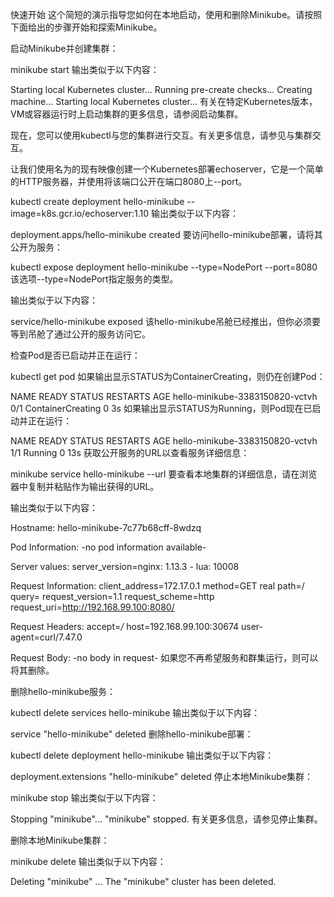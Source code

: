 快速开始
这个简短的演示指导您如何在本地启动，使用和删除Minikube。请按照下面给出的步骤开始和探索Minikube。

启动Minikube并创建集群：

minikube start
输出类似于以下内容：

Starting local Kubernetes cluster...
Running pre-create checks...
Creating machine...
Starting local Kubernetes cluster...
有关在特定Kubernetes版本，VM或容器运行时上启动集群的更多信息，请参阅启动集群。

现在，您可以使用kubectl与您的集群进行交互。有关更多信息，请参见与集群交互。

让我们使用名为的现有映像创建一个Kubernetes部署echoserver，它是一个简单的HTTP服务器，并使用将该端口公开在端口8080上--port。

kubectl create deployment hello-minikube --image=k8s.gcr.io/echoserver:1.10
输出类似于以下内容：

deployment.apps/hello-minikube created
要访问hello-minikube部署，请将其公开为服务：

kubectl expose deployment hello-minikube --type=NodePort --port=8080
该选项--type=NodePort指定服务的类型。

输出类似于以下内容：

service/hello-minikube exposed
该hello-minikube吊舱已经推出，但你必须要等到吊舱了通过公开的服务访问它。

检查Pod是否已启动并正在运行：

kubectl get pod
如果输出显示STATUS为ContainerCreating，则仍在创建Pod：

NAME                              READY     STATUS              RESTARTS   AGE
hello-minikube-3383150820-vctvh   0/1       ContainerCreating   0          3s
如果输出显示STATUS为Running，则Pod现在已启动并正在运行：

NAME                              READY     STATUS    RESTARTS   AGE
hello-minikube-3383150820-vctvh   1/1       Running   0          13s
获取公开服务的URL以查看服务详细信息：

minikube service hello-minikube --url
要查看本地集群的详细信息，请在浏览器中复制并粘贴作为输出获得的URL。

输出类似于以下内容：

Hostname: hello-minikube-7c77b68cff-8wdzq

Pod Information:
    -no pod information available-

Server values:
    server_version=nginx: 1.13.3 - lua: 10008

Request Information:
    client_address=172.17.0.1
    method=GET
    real path=/
    query=
    request_version=1.1
    request_scheme=http
    request_uri=http://192.168.99.100:8080/

Request Headers:
    accept=*/*
    host=192.168.99.100:30674
    user-agent=curl/7.47.0

Request Body:
    -no body in request-
如果您不再希望服务和群集运行，则可以将其删除。

删除hello-minikube服务：

kubectl delete services hello-minikube
输出类似于以下内容：

service "hello-minikube" deleted
删除hello-minikube部署：

kubectl delete deployment hello-minikube
输出类似于以下内容：

deployment.extensions "hello-minikube" deleted
停止本地Minikube集群：

minikube stop
输出类似于以下内容：

Stopping "minikube"...
"minikube" stopped.
有关更多信息，请参见停止集群。

删除本地Minikube集群：

minikube delete
输出类似于以下内容：

Deleting "minikube" ...
The "minikube" cluster has been deleted.